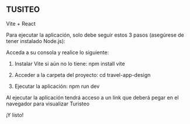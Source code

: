TUSITEO
---------------
Vite + React

Para ejecutar la aplicación, solo debe seguir estos 3 pasos (asegúrese de tener instalado Node.js):

Acceda a su consola y realice lo siguiente:
1) Instalar Vite si aún no lo tiene: npm install vite

2) Acceder a la carpeta del proyecto: cd travel-app-design

3) Ejecutar la aplicación: npm run dev

Al ejecutar la aplicación tendrá acceso a un link que deberá pegar en el navegador para visualizar Turisteo

¡Y listo!

